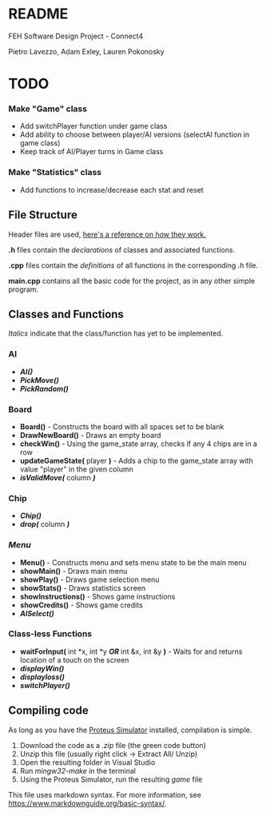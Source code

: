 # README
FEH Software Design Project - Connect4

Pietro Lavezzo, Adam Exley, Lauren Pokonosky
# TODO
### Make "Game" class
- Add switchPlayer function under game class
- Add ability to choose between player/AI versions (selectAI function in game class)
- Keep track of AI/Player turns in Game class
### Make "Statistics" class
- Add functions to increase/decrease each stat and reset

## File Structure

Header files are used, [here's a reference on how they work.](https://www.learncpp.com/cpp-tutorial/header-files/)

**.h** files contain the *declarations* of classes and associated functions.

**.cpp** files contain the *definitions* of all functions in the corresponding *.h* file.

**main.cpp** contains all the basic code for the project, as in any other simple program.

## Classes and Functions
*Italics* indicate that the class/function has yet to be implemented.

### AI
- ***AI()***
- ***PickMove()***
- ***PickRandom()***

### Board
- **Board()** - Constructs the board with all spaces set to be blank
- **DrawNewBoard()** - Draws an empty board
- **checkWin()** - Using the game_state array, checks if any 4 chips are in a row
- **updateGameState(** player **)** - Adds a chip to the game_state array with value "player" in the given column
- ***isValidMove(*** column ***)***

### Chip
- ***Chip()***
- ***drop(*** column ***)***

### *Menu* 
- **Menu()** - Constructs menu and sets menu state to be the main menu
- **showMain()** - Draws main menu
- **showPlay()** - Draws game selection menu
- **showStats()** - Draws statistics screen
- **showInstructions()** - Shows game instructions
- **showCredits()** - Shows game credits
- ***AISelect()***

### Class-less Functions
- **waitForInput(** int *x, int *y ***OR*** int &x, int &y **)** - Waits for and returns location of a touch on the screen
- ***displayWin()***
- ***displayloss()***
- ***switchPlayer()***

## Compiling code
As long as you have the [Proteus Simulator](https://feh.osu.edu/simulator/) installed, compilation is simple.

1. Download the code as a *.zip* file (the green code button)
2. Unzip this file (usually right click -> Extract All/ Unzip)
3. Open the resulting folder in Visual Studio
4. Run *mingw32-make* in the terminal
5. Using the Proteus Simulator, run the resulting *game* file



This file uses markdown syntax. For more information, see https://www.markdownguide.org/basic-syntax/.
